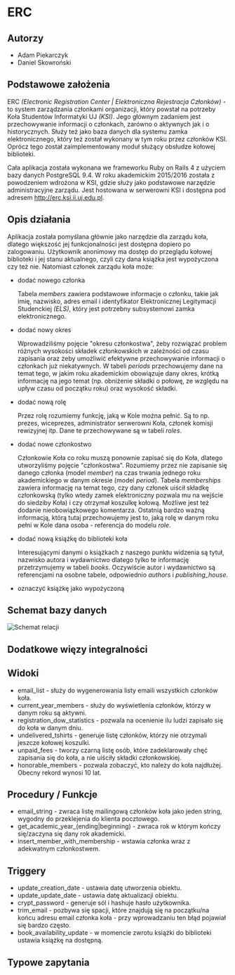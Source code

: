 # ERC

## Autorzy

- Adam Piekarczyk
- Daniel Skowroński

## Podstawowe założenia

ERC *(Electronic Registration Center | Elektroniczna Rejestracja Członków)* - to system zarządzania członkami organizacji, który powstał na potrzeby Koła Studentów Informatyki UJ *(KSI)*. Jego głównym zadaniem jest przechowywanie informacji o członkach, zarówno o aktywnych jak i o historycznych. Służy też jako baza danych dla systemu zamka elektronicznego, który też został wykonany w tym roku przez członków KSI. Oprócz tego został zaimplementowany moduł służący obsłudze kołowej biblioteki.

Cała aplikacja została wykonana we frameworku Ruby on Rails 4 z użyciem bazy danych PostgreSQL 9.4. W roku akademickim 2015/2016 została z powodzeniem wdrożona w KSI, gdzie służy jako podstawowe narzędzie administracyjne zarządu. Jest hostowana w serwerowni KSI i dostępna pod adresem http://erc.ksi.ii.uj.edu.pl.

## Opis działania

Aplikacja została pomyślana głównie jako narzędzie dla zarządu koła, dlatego większość jej funkcjonalności jest dostępna dopiero po zalogowaniu. Użytkownik anonimowy ma dostęp do przeglądu kołowej biblioteki i jej stanu aktualnego, czyli czy dana książka jest wypożyczona czy też nie. Natomiast członek zarządu koła może:

- dodać nowego członka
 
  Tabela *members* zawiera podstawowe informacje o członku, takie jak imię, nazwisko, adres email i identyfikator Elektronicznej Legitymacji Studenckiej *(ELS)*, który jest potrzebny subsystemowi zamka elektronicznego.

- dodać nowy okres

  Wprowadziliśmy pojęcie "okresu członkostwa", żeby rozwiązać problem różnych wysokości składek członkowskich w zależności od czasu zapisania oraz żeby umożliwić efektywne przechowywanie informacji o członkach już niekatywnych. W tabeli *periods* przechowujemy dane na temat tego, w jakim roku akademickim obowiązuje dany okres, krótką informację na jego temat (np. obniżenie składki o połowę, ze względu na upływ czasu od początku roku) oraz wysokość składki.

- dodać nową rolę

  Przez rolę rozumiemy funkcję, jaką w Kole można pełnić. Są to np. prezes, wiceprezes, administrator serwerowni Koła, członek komisji rewizyjnej itp.
  Dane te przechowywane są w tabeli *roles*.

- dodać nowe członkostwo

  Członkowie Koła co roku muszą ponownie zapisać się do Koła, dlatego utworzyliśmy pojęcie "członkostwa". Rozumiemy przez nie zapisanie się danego członka (model *member*) na czas trwania jednego roku akademickiego w danym okresie (model *period*). Tabela *memberships* zawiera informację na temat tego, czy dany członek uiścił składkę członkowską (tylko wtedy zamek elektroniczny pozwala mu na wejście do siedziby Koła) i czy otrzymał koszulkę kołową. Możliwe jest też dodanie nieobowiązkowego komentarza. Ostatnią bardzo ważną informacją, którą tutaj przechowujemy jest to, jaką rolę w danym roku pełni w Kole dana osoba - referencja do modelu *role*.

- dodać nową książkę do biblioteki koła

  Interesującymi danymi o książkach z naszego punktu widzenia są tytuł, nazwisko autora i wydawnictwo dlatego tylko te informację przetrzymujemy w tabeli *books*. Oczywiście autor i wydawnictwo są referencjami na osobne tabele, odpowiednio *authors* i *publishing_house*.

- oznaczyć książkę jako wypożyczoną

## Schemat bazy danych

![Schemat relacji](./erd.png)

## Dodatkowe więzy integralności

## Widoki

- email_list - służy do wygenerowania listy emaili wszystkich członków koła.
- current_year_members - służy do wyświetlenia członków, którzy w danym roku są aktywni.
- registration_dow_statistics - pozwala na ocenienie ilu ludzi zapisało się do koła w danym dniu.
- undelivered_tshirts - generuje listę członków, którzy nie otrzymali jeszcze kołowej koszulki.
- unpaid_fees - tworzy czarną listę osób, które zadeklarowały chęć zapisania się do koła, a nie uiściły składki członkowskiej.
- honorable_members - pozwala zobaczyć, kto należy do koła najdłużej. Obecny rekord wynosi 10 lat.

## Procedury / Funkcje

- email_string - zwraca listę mailingową członków koła jako jeden string, wygodny do przeklejenia do klienta pocztowego.
- get_academic_year_(ending|beginning) - zwraca rok w którym kończy się/zaczyna się dany rok akademicki.
- insert_member_with_membership - wstawia członka wraz z adekwatnym członkostwem.

## Triggery

- update_creation_date - ustawia datę utworzenia obiektu.
- update_update_date - ustawia datę aktualizacji obiektu.
- crypt_password - generuje sól i hashuje hasło użytkownika.
- trim_email - pozbywa się spacji, które znajdują się na początku/na końcu adresu email członka koła - przy wprowadzaniu ten błąd pojawiał się bardzo często.
- book_availability_update - w momencie zwrotu książki do biblioteki ustawia książkę na dostępną.

## Typowe zapytania